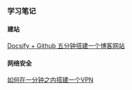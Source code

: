 ### 学习笔记

#### 建站
[Docsify + Github 五分钟搭建一个博客网站](_study/docsify.md)
#### 网络安全
[如何在一分钟之内搭建一个VPN](_vpn.md)
